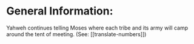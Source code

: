 # General Information:

Yahweh continues telling Moses where each tribe and its army will camp around the tent of meeting. (See: [[translate-numbers]])